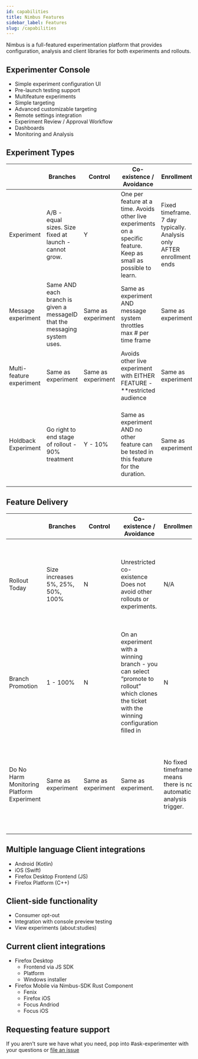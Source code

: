 ```yaml
---
id: capabilities
title: Nimbus Features
sidebar_label: Features
slug: /capabilities
---
```


Nimbus is a full-featured experimentation platform that provides configuration, analysis and client libraries for both experiments and rollouts.

## Experimenter Console
- Simple experiment configuration UI
- Pre-launch testing support
- Multifeature experiments
- Simple targeting
- Advanced customizable targeting
- Remote settings integration
- Experiment Review / Approval Workflow
- Dashboards
- Monitoring and Analysis

## Experiment Types
|                          | Branches                                                                  | Control            | Co-existence / Avoidance                                                                                               | Enrollment                                                             | Analysis                                                                 | Good for?                                                                                          | Permanent Change                                                                   |
|--------------------------|---------------------------------------------------------------------------|--------------------|------------------------------------------------------------------------------------------------------------------------|------------------------------------------------------------------------|--------------------------------------------------------------------------|----------------------------------------------------------------------------------------------------|------------------------------------------------------------------------------------|
| Experiment               | A/B - equal sizes. Size fixed at launch - cannot grow.                    | Y                  | One per feature at a time.   Avoids other live experiments on a specific feature.  Keep as small as possible to learn. | Fixed timeframe. 7 day typically.  Analysis only AFTER enrollment ends | Automated for default metrics.  Can select outcomes or create new custom | Stat sig differences from control + absolute counts.                                               | No - all changes delivered through nimbus reverted.                                |
| Message experiment       | Same AND each branch is given a messageID that the messaging system uses. | Same as experiment | Same as experiment AND message system throttles max # per time frame                                                   | Same as experiment                                                     | Same as experiment                                                       | Same as experiment                                                                                 | N Same as experiment                                                               |
| Multi-feature experiment | Same as experiment                                                        | Same as experiment | Avoids other live experiment with EITHER FEATURE - **restricted audience                                               | Same as experiment                                                     | Same as experiment                                                       | Same as experiment                                                                                 | N Same as experiment                                                               |
| Holdback Experiment      | Go right to end stage of rollout - 90% treatment                          | Y - 10%            | Same as experiment AND no other feature can be tested in this feature for the duration.                                | Same as experiment                                                     | Same as experiment                                                       | Decision made to deploy quickly - but want data.  A brief step before shipping as default in tree. | No - all changes delivered through nimbus reverted.  Fast follow shipping in tree. |


## Feature Delivery 
|                                            | Branches                          | Control            | Co-existence / Avoidance                                                                                                                      | Enrollment                                                       | Analysis                                                                                     | Good for?                                                                                                                                          | Permanent Change                                                                                          |
|--------------------------------------------|-----------------------------------|--------------------|-----------------------------------------------------------------------------------------------------------------------------------------------|------------------------------------------------------------------|----------------------------------------------------------------------------------------------|----------------------------------------------------------------------------------------------------------------------------------------------------|-----------------------------------------------------------------------------------------------------------|
| Rollout Today                              | Size increases 5%, 25%, 50%, 100% | N                  | Unrestricted co-existence Does not avoid other rollouts or experiments.                                                                       | N/A                                                              | None - teams can make and monitor their own dashboards - but no “stat sig analysis” offered. | Risk mitigation for explosive failures (looking for crash, bugs, media issues)                                                                     | Yes.  Changes do not revert on targeted versions.   Teams ship as default in tree in the release at 100%. |
| Branch Promotion                           | 1 - 100%                          | N                  | On an experiment with a winning branch - you can select “promote to rollout” which clones the ticket with the winning configuration filled in | N                                                                | N                                                                                            | Get winning branch to users quicker than trains                                                                                                    | Same as Rollout Today                                                                                     |
| Do No Harm Monitoring Platform  Experiment | Same as experiment                | Same as experiment | Same as experiment.                                                                                                                           | No fixed timeframe means there is no automatic analysis trigger. | Not automated.  Requires OpMon configured or team using their own custom dashboards.         | Code changing/fixes landing during. Risk mitigation for quick major breaking stability / perf changes.   Looking at adding search metrics as well. | N Same as experiment                                                                                      |

## Multiple language Client integrations
- Android (Kotlin)
- iOS (Swift)
- Firefox Desktop Frontend (JS)
- Firefox Platform (C++)

## Client-side functionality
- Consumer opt-out
- Integration with console preview testing
- View experiments (about:studies)

## Current client integrations
- Firefox Desktop
  - Frontend via JS SDK
  - Platform
  - Windows installer
- Firefox Mobile via Nimbus-SDK Rust Component
  - Fenix
  - Firefox iOS
  - Focus Andriod
  - Focus iOS

## Requesting feature support
If you aren't sure we have what you need, pop into #ask-experimenter with your questions or [file an issue](https://mozilla-hub.atlassian.net/secure/CreateIssueDetails!init.jspa?pid=10203&issuetype=10097) 
